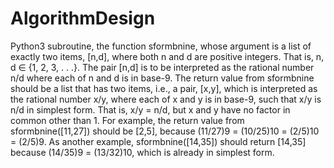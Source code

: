 # AlgorithmDesign

Python3 subroutine, the function sformbnine, whose argument is a list of exactly two items, [n,d], where both n and d are positive integers. That is, n, d ∈ {1, 2, 3, . . .}.
The pair [n,d] is to be interpreted as the rational number n/d where each of n and d is in base-9. The return value from sformbnine should be a list that has two items,
i.e., a pair, [x,y], which is interpreted as the rational number x/y, where each of x and y is in base-9, such that x/y is n/d in simplest form. That is, x/y = n/d, but x
and y have no factor in common other than 1. For example, the return value from sformbnine([11,27]) should be [2,5], because (11/27)9 = (10/25)10 = (2/5)10 = (2/5)9. As another example, sformbnine([14,35]) should return [14,35] because (14/35)9 = (13/32)10, which is already in simplest form.

